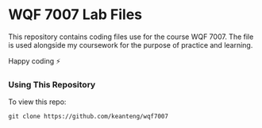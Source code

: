 ﻿# WQF 7007 Lab Files

This repository contains coding files use for the course WQF 7007.
The file is used alongside my coursework for the purpose of practice and learning.

Happy coding ⚡

### Using This Repository

To view this repo:

```git
git clone https://github.com/keanteng/wqf7007
```
